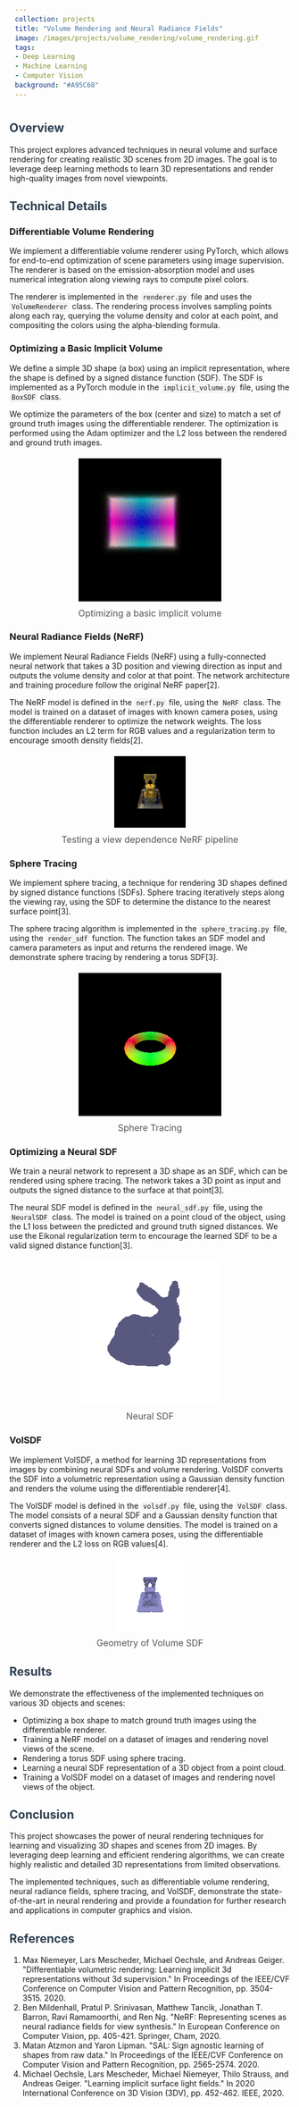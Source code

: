 ```yaml
---
collection: projects
title: "Volume Rendering and Neural Radiance Fields"
image: /images/projects/volume_rendering/volume_rendering.gif
tags: 
- Deep Learning
- Machine Learning 
- Computer Vision
background: "#A95C68" 
---
```



<style>
    .image-container {
        max-width: 100%;
        height: auto;
        text-align: center;
        margin: 20px;
    }
    .image-container img {
        max-width: 100%;
        height: auto;
    }
    .image-caption {
        margin-top: 8px;
        font-size: 16px;
        color: #555;
    }

    h1, h2 {
        color: #2c3e50;
    }
    code {
        background-color: #f4f4f4;
        padding: 2px 4px;
        border-radius: 4px;
    }
    pre {
        background-color: #f4f4f4;
        padding: 10px;
        border-radius: 4px;
        overflow-x: auto;
    }
</style>

<h2>Overview</h2>
<p>This project explores advanced techniques in neural volume and surface rendering for creating realistic 3D scenes from 2D images. The goal is to leverage deep learning methods to learn 3D representations and render high-quality images from novel viewpoints.</p>

<h2>Technical Details</h2>
<h3>Differentiable Volume Rendering</h3>
<p>We implement a differentiable volume renderer using PyTorch, which allows for end-to-end optimization of scene parameters using image supervision. The renderer is based on the emission-absorption model and uses numerical integration along viewing rays to compute pixel colors.</p>
<p>The renderer is implemented in the <code>renderer.py</code> file and uses the <code>VolumeRenderer</code> class. The rendering process involves sampling points along each ray, querying the volume density and color at each point, and compositing the colors using the alpha-blending formula.</p>

<h3>Optimizing a Basic Implicit Volume</h3>
<p>We define a simple 3D shape (a box) using an implicit representation, where the shape is defined by a signed distance function (SDF). The SDF is implemented as a PyTorch module in the <code>implicit_volume.py</code> file, using the <code>BoxSDF</code> class.</p>
<p>We optimize the parameters of the box (center and size) to match a set of ground truth images using the differentiable renderer. The optimization is performed using the Adam optimizer and the L2 loss between the rendered and ground truth images.</p>

<div class="image-container">
    <img src="/images/projects/volume_rendering/basicImplicit.gif" alt="Description of the image">
    <div class="image-caption">Optimizing a basic implicit volume</div>
</div>

<h3>Neural Radiance Fields (NeRF)</h3>
<p>We implement Neural Radiance Fields (NeRF) using a fully-connected neural network that takes a 3D position and viewing direction as input and outputs the volume density and color at that point. The network architecture and training procedure follow the original NeRF paper[2].</p>
<p>The NeRF model is defined in the <code>nerf.py</code> file, using the <code>NeRF</code> class. The model is trained on a dataset of images with known camera poses, using the differentiable renderer to optimize the network weights. The loss function includes an L2 term for RGB values and a regularization term to encourage smooth density fields[2].</p>

<div class="image-container">
    <img src="/images/projects/volume_rendering/part_3_100.gif" alt="Description of the image">
    <div class="image-caption">Testing a view dependence NeRF pipeline</div>
</div>

<h3>Sphere Tracing</h3>
<p>We implement sphere tracing, a technique for rendering 3D shapes defined by signed distance functions (SDFs). Sphere tracing iteratively steps along the viewing ray, using the SDF to determine the distance to the nearest surface point[3].</p>
<p>The sphere tracing algorithm is implemented in the <code>sphere_tracing.py</code> file, using the <code>render_sdf</code> function. The function takes an SDF model and camera parameters as input and returns the rendered image. We demonstrate sphere tracing by rendering a torus SDF[3].</p>

<div class="image-container">
    <img src="/images/projects/volume_rendering/part_5.gif" alt="Description of the image">
    <div class="image-caption">Sphere Tracing</div>
</div>

<h3>Optimizing a Neural SDF</h3>
<p>We train a neural network to represent a 3D shape as an SDF, which can be rendered using sphere tracing. The network takes a 3D point as input and outputs the signed distance to the surface at that point[3].</p>
<p>The neural SDF model is defined in the <code>neural_sdf.py</code> file, using the <code>NeuralSDF</code> class. The model is trained on a point cloud of the object, using the L1 loss between the predicted and ground truth signed distances. We use the Eikonal regularization term to encourage the learned SDF to be a valid signed distance function[3].</p>

<div class="image-container">
    <img src="/images/projects/volume_rendering/part_6.gif" alt="Description of the image">
    <div class="image-caption">Neural SDF</div>
</div>

<h3>VolSDF</h3>
<p>We implement VolSDF, a method for learning 3D representations from images by combining neural SDFs and volume rendering. VolSDF converts the SDF into a volumetric representation using a Gaussian density function and renders the volume using the differentiable renderer[4].</p>
<p>The VolSDF model is defined in the <code>volsdf.py</code> file, using the <code>VolSDF</code> class. The model consists of a neural SDF and a Gaussian density function that converts signed distances to volume densities. The model is trained on a dataset of images with known camera poses, using the differentiable renderer and the L2 loss on RGB values[4].</p>

<div class="image-container">
    <img src="/images/projects/volume_rendering/SDF.gif" alt="Description of the image">
    <div class="image-caption">Geometry of Volume SDF</div>
</div>

<h2>Results</h2>
<p>We demonstrate the effectiveness of the implemented techniques on various 3D objects and scenes:</p>
<ul>
    <li>Optimizing a box shape to match ground truth images using the differentiable renderer.</li>
    <li>Training a NeRF model on a dataset of images and rendering novel views of the scene.</li>
    <li>Rendering a torus SDF using sphere tracing.</li>
    <li>Learning a neural SDF representation of a 3D object from a point cloud.</li>
    <li>Training a VolSDF model on a dataset of images and rendering novel views of the object.</li>
</ul>

<h2>Conclusion</h2>
<p>This project showcases the power of neural rendering techniques for learning and visualizing 3D shapes and scenes from 2D images. By leveraging deep learning and efficient rendering algorithms, we can create highly realistic and detailed 3D representations from limited observations.</p>
<p>The implemented techniques, such as differentiable volume rendering, neural radiance fields, sphere tracing, and VolSDF, demonstrate the state-of-the-art in neural rendering and provide a foundation for further research and applications in computer graphics and vision.</p>

<h2>References</h2>
<ol>
    <li>Max Niemeyer, Lars Mescheder, Michael Oechsle, and Andreas Geiger. "Differentiable volumetric rendering: Learning implicit 3d representations without 3d supervision." In Proceedings of the IEEE/CVF Conference on Computer Vision and Pattern Recognition, pp. 3504-3515. 2020.</li>
    <li>Ben Mildenhall, Pratul P. Srinivasan, Matthew Tancik, Jonathan T. Barron, Ravi Ramamoorthi, and Ren Ng. "NeRF: Representing scenes as neural radiance fields for view synthesis." In European Conference on Computer Vision, pp. 405-421. Springer, Cham, 2020.</li>
    <li>Matan Atzmon and Yaron Lipman. "SAL: Sign agnostic learning of shapes from raw data." In Proceedings of the IEEE/CVF Conference on Computer Vision and Pattern Recognition, pp. 2565-2574. 2020.</li>
    <li>Michael Oechsle, Lars Mescheder, Michael Niemeyer, Thilo Strauss, and Andreas Geiger. "Learning implicit surface light fields." In 2020 International Conference on 3D Vision (3DV), pp. 452-462. IEEE, 2020.</li>
</ol>
